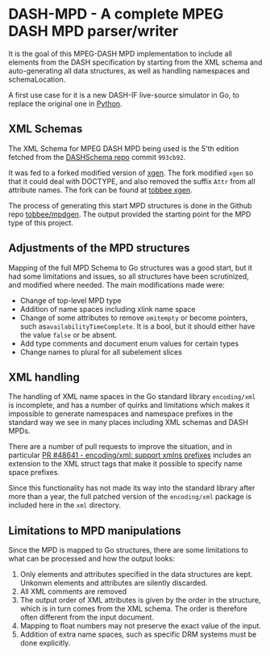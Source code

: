 # DASH-MPD - A complete MPEG DASH MPD parser/writer

It is the goal of this MPEG-DASH MPD implementation to include all elements from
the DASH specification by starting from the XML schema and auto-generating
all data structures, as well as handling namespaces and schemaLocation.

A first use case for it is a new DASH-IF live-source simulator in Go,
to replace the original one in [Python](https://github.com/dash-Industry-Forum/dash-live-source-simulator).

## XML Schemas

The XML Schema for MPEG DASH MPD being used is the 5'th edition fetched from the
[DASHSchema repo](https://github.com/MPEGGroup/DASHSchema) commit `993cb92`.

It was fed to a forked modified version of [xgen](https://github.com/xuri/xgen).
The fork modified `xgen` so that it could deal with DOCTYPE,
and also removed the suffix `Attr` from all attribute names. The fork can be found at
[tobbee xgen](https://github.com/tobbee/xgen/tree/shorten-attr).

The process of generating this start MPD structures is done in the Github repo
[tobbee/mpdgen](https://github.com/tobbee/mpdgen). The output provided the starting
point for the MPD type of this project.

## Adjustments of the MPD structures

Mapping of the full MPD Schema to Go structures was a good start, but it had some
limitations and issues, so all structures have been scrutinized, and modified where
needed. The main modifications made were:

* Change of top-level MPD type
* Addition of name spaces including xlink name space
* Change of some attributes to remove `omitempty` or become pointers,
  such as`availabilityTimeComplete`. It is a bool, but it should either have the
  value `false` or be absent.
* Add type comments and document enum values for certain types
* Change names to plural for all subelement slices

## XML handling

The handling of XML name spaces in the Go standard library `encoding/xml` is incomplete,
and has a number of quirks and limitations which makes it impossible to generate
namespaces and namespace prefixes in the standard way we see in many places including
XML schemas and DASH MPDs.

There are a number of pull requests to improve the situation, and in particular
[PR #48641 - encoding/xml: support xmlns prefixes](https://github.com/golang/go/pull/48641)
includes an extension to the XML struct tags that make it possible to specify name
space prefixes.

Since this functionality has not made its way into the standard library after more
than a year, the full patched version of the `encoding/xml` package is included here
in the `xml` directory.

## Limitations to MPD manipulations

Since the MPD is mapped to Go structures, there are some limitations to what can be processed
and how the output looks:

1. Only elements and attributes specified in the data structures are kept. Unkonwn elements and
   attributes are silently discarded.
2. All XML comments are removed
3. The output order of XML attributes is given by the order in the structure, which is in turn
   comes from the XML schema. The order is therefore often different from the input document.
4. Mapping to float numbers may not preserve the exact value of the input.
5. Addition of extra name spaces, such as specific DRM systems must be done explicitly.
